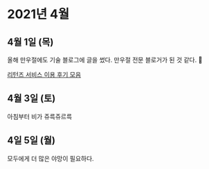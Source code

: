 # 2021년 4월

## 4월 1일 (목)

올해 만우절에도 기술 블로그에 글을 썼다. 만우절 전문 블로거가 된 것 같다. 🤔

[리턴즈 서비스 이용 후기 모음](https://j.mp/3whqD84)

## 4월 3일 (토)

아침부터 비가 쥬륵쥬르륵

## 4일 5일 (월)

모두에게 더 많은 야망이 필요하다.
